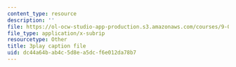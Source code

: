 ```yaml
---
content_type: resource
description: ''
file: https://ol-ocw-studio-app-production.s3.amazonaws.com/courses/9-00sc-introduction-to-psychology-fall-2011/dc44a64bab4c5d8ea5dcf6e012da78b7_syXplPKQb_o.vtt
file_type: application/x-subrip
resourcetype: Other
title: 3play caption file
uid: dc44a64b-ab4c-5d8e-a5dc-f6e012da78b7
---
```

